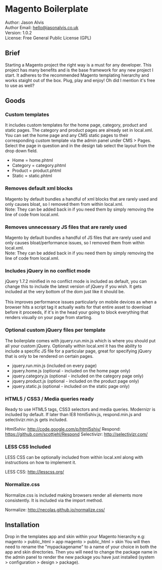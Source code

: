 <h1>Magento Boilerplate</h1>

Author: Jason Alvis<br />
Author Email: hello@jasonalvis.co.uk<br />
Version: 1.0.2<br />
License: Free General Public License (GPL)<br />

<h2>Brief</h2>
Starting a Magento project the right way is a must for any developer. This project has many benefits and is the base framework for any new project I start. It adheres to the recommended Magento templating hierarchy and works staight out of the box. Plug, play and enjoy! Oh did I mention it's free to use as well?

<h2>Goods</h2>

<h3>Custom templates</h3>
It includes custom templates for the home page, category, product and static pages. The category and product pages are already set in local.xml. You can set the home page and any CMS static pages to their corresponding custom template via the admin panel under CMS > Pages. Select the page in question and in the design tab select the layout from the drop down field.
<ul>
<li>Home = home.phtml</li>
<li>Category = category.phtml</li>
<li>Product = product.phtml</li>
<li>Static = static.phtml</li>
</ul>

<h3>Removes default xml blocks</h3>
Magento by default bundles a handful of xml blocks that are rarely used and only causes bloat, so I removed them from within local.xml.<br />
Note: They can be added back in if you need them by simply removing the line of code from local.xml.

<h3>Removes unnecessary JS files that are rarely used</h3>
Magento by default bundles a handful of JS files that are rarely used and only causes bloat/performance issues, so I removed them from within local.xml.<br />
Note: They can be added back in if you need them by simply removing the line of code from local.xml.

<h3>Includes jQuery in no conflict mode</h3>
jQuery 1.7.2 minified in no conflict mode is included as default, you can change this to include the latest version of jQuery if you wish. It gets included at the very bottom of the dom just like it should be.<br /><br />
This improves performance issues particularly on mobile devices as when a browser hits a script tag it actually waits for that entire asset to download before it proceeds, if it's in the head your going to block everything that renders visually on your page from starting.

<h3>Optional custom jQuery files per template</h3>
The boilerplate comes with jquery.run.min.js which is where you should put all your custom jQuery. Optionally within local.xml it has the ability to include a specific JS file for a particular page, great for specifying jQuery that is only to be rendered on certain pages.
<ul>
<li>jquery.run.min.js (included on every page)</li>
<li>jquery.home.js (optional - included on the home page only)</li>
<li>jquery.category.js (optional - included on the category page only)</li>
<li>jquery.product.js (optional - included on the product page only)</li>
<li>jquery.static.js (optional - included on the static page only)</li>
</ul>

<h3>HTML5 / CSS3 / Media queries ready</h3>
Ready to use HTML5 tags, CSS3 selectors and media queries. Modernizr is included by default. If later than IE8 html5shiv.js, respond.min.js and selectivizr.min.js gets included.

Html5shiv: http://code.google.com/p/html5shiv/
Respond: https://github.com/scottjehl/Respond
Selectivizr: http://selectivizr.com/

<h3>LESS CSS Included</h3>
LESS CSS can be optionally included from within local.xml along with instructions on how to implement it.

LESS CSS: http://lesscss.org/

<h3>Normalize.css</h3>
Normalize.css is included making browsers render all elements more consistently. It is included via the import method.

Normalize: http://necolas.github.io/normalize.css/

<h2>Installation</h2>
Drop in the templates app and skin within your Magento hierarchy e.g:<br />
magento > public_html > app
magento > public_html > skin
You will then need to rename the "mypackagename" to a name of your choice in both the app and skin directories. Then you will need to change the package name in the admin panel to render the new package you have just installed (system > configuration > design > package).
